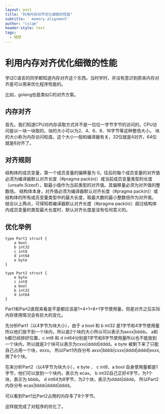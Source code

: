 ```yaml
---
layout: post
title: "利用内存对齐优化细微的性能"
subtitle: ' memory alignment'
author: "cslqm"
header-style: text
tags:
  - 随想
---
```


# 利用内存对齐优化细微的性能

学过C语言的同学都知道内存对齐这个东西。当时学时，并没有意识到原来内存对齐是可以用来优化程序性能的。

比如，golang也是类似C的对齐方案。

## 内存对齐
首先，我们知道CPU对内存读取方式并不是一位位一字节字节的访问的。CPU访问是以一块一块取的。块的大小可以为2、4、6、8、16字节等这种整倍大小。
块的大小称为内存访问粒度。这个大小一般和编译器有关，32位就是4对齐，64位就是8对齐了。


## 对齐规则
结构体的成员变量，第一个成员变量的偏移量为 0。往后的每个成员变量的对齐值必须为编译器默认对齐长度（#pragma pack(n)）或当前成员变量类型的长度（unsafe.Sizeof），取最小值作为当前类型的对齐值。其偏移量必须为对齐值的整数倍。
结构体本身，对齐值必须为编译器默认对齐长度（#pragma pack(n)）或结构体的所有成员变量类型中的最大长度，取最大数的最小整数倍作为对齐值。
结合以上两点，可得知若编译器默认对齐长度（#pragma pack(n)）超过结构体内成员变量的类型最大长度时，默认对齐长度是没有任何意义的。

## 优化举例

``` golang
type Part1 struct {
	a bool
	b int32
	c int8
	d int64
	e byte
}

type Part2 struct {
	e byte
	c int8
	a bool
	b int32
	d int64
}
```

Part1和Part2直观来看是不是都应该是1+4+1+8+1字节使用量。但是对齐之后实际内存使用情况会有巨大的变化。

先分析Part1（以4字节为块大小），由于 a bool 和 b int32 是1字节和4字节使用量所以他们放不到一个块内，所以是2个块的大小所以可以表示为axxx\|bbbb。
a和b都已经排好位置，c int8 和 d int64分别是1字节和8字节使用量所以也不能放到一个块内，所以就是3个块可以表示为cxxx\|dddd\|dddd。e byte 被剩下来了只能自己占用一个块，exxx。
所以Part1内存分布 axxx\|bbbb\|cxxx\|dddd\|dddd\|exxx,用了6个块。

在来分析Part2（以4字节为块大小），e byte 、 c int8、a bool 自身使用量都是1字节，他们可以放到一个块内，表示为 ecax。
b int32自己正好4字节，为1个块，表示为 bbbb。
d int64为8字节，为2个块，表示为dddd\|dddd。
所以Part2内存分布 ecax\|bbbb\|dddd\|dddd。

可以看到Part1比Part2占用的内存多了8个字节。

这样就完成了对程序的优化了。
